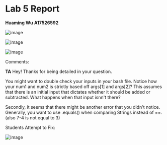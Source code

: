 # Lab 5 Report
**Huaming Wu**
**A17526592**

![image](https://github.com/hwu27/cse15l-lab-reports/assets/130116077/ce2a0a9f-a016-4618-af7d-e212292337ee)

![image](https://github.com/hwu27/cse15l-lab-reports/assets/130116077/b950261b-a210-48d6-987c-178cb55d93d2)

![image](https://github.com/hwu27/cse15l-lab-reports/assets/130116077/51fdf20d-2f88-47cb-adad-0f3c9ddd2bfc)

Comments:

**TA**
Hey! Thanks for being detailed in your question.

You might want to double check your inputs in your bash file. Notice how your num1 and num2 is strictly based off args[1] and args[2]?
This assumes that there is an initial input that dictates whether it should be added or subtracted. What happens when that input isnn't there?

Secondly, it seems that there might be another error that you didn't notice. Generally, you want to use .equals() when comparing Strings instead of
==. 
(also 7-4 is not equal to 3) 

Students Attempt to Fix:

![image](https://github.com/hwu27/cse15l-lab-reports/assets/130116077/27e058ad-1400-4b0a-a780-d2c548e0072f)
